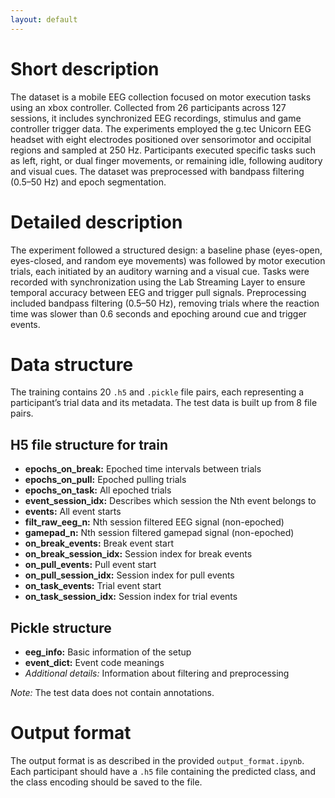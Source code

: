 ```yaml
---
layout: default
---
```


# Short description

The dataset is a mobile EEG collection focused on motor execution tasks using an xbox controller. Collected from 26 participants across 127 sessions, it includes synchronized EEG recordings, stimulus and game controller trigger data. The experiments employed the g.tec Unicorn EEG headset with eight electrodes positioned over sensorimotor and occipital regions and sampled at 250 Hz. Participants executed specific tasks such as left, right, or dual finger movements, or remaining idle, following auditory and visual cues. The dataset was preprocessed with bandpass filtering (0.5–50 Hz) and epoch segmentation.

# Detailed description

The experiment followed a structured design: a baseline phase (eyes-open, eyes-closed, and random eye movements) was followed by motor execution trials, each initiated by an auditory warning and a visual cue. Tasks were recorded with synchronization using the Lab Streaming Layer to ensure temporal accuracy between EEG and trigger pull signals. Preprocessing included bandpass filtering (0.5–50 Hz), removing trials where the reaction time was slower than 0.6 seconds and epoching around cue and trigger events.

# Data structure

The training contains 20 `.h5` and `.pickle` file pairs, each representing a participant’s trial data and its metadata. The test data is built up from 8 file pairs.

## H5 file structure for train

- **epochs_on_break:** Epoched time intervals between trials
- **epochs_on_pull:** Epoched pulling trials
- **epochs_on_task:** All epoched trials
- **event_session_idx:** Describes which session the Nth event belongs to
- **events:** All event starts
- **filt_raw_eeg_n:** Nth session filtered EEG signal (non-epoched)
- **gamepad_n:** Nth session filtered gamepad signal (non-epoched)
- **on_break_events:** Break event start
- **on_break_session_idx:** Session index for break events
- **on_pull_events:** Pull event start
- **on_pull_session_idx:** Session index for pull events
- **on_task_events:** Trial event start
- **on_task_session_idx:** Session index for trial events

## Pickle structure

- **eeg_info:** Basic information of the setup
- **event_dict:** Event code meanings
- *Additional details:* Information about filtering and preprocessing

*Note:* The test data does not contain annotations.

# Output format

The output format is as described in the provided `output_format.ipynb`. Each participant should have a `.h5` file containing the predicted class, and the class encoding should be saved to the file.


